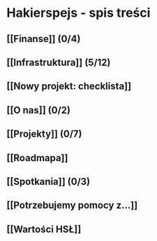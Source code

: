 Hakierspejs - spis treści
=========================

<!--

ls * | rg -v '^Home.md$' | sed -e 's/\.md$/]]/g' -e 's/^/## [[/g' | sort

-->

## [[Finanse]] (0/4)
## [[Infrastruktura]] (5/12)
## [[Nowy projekt: checklista]]
## [[O nas]] (0/2)
## [[Projekty]] (0/7)
## [[Roadmapa]]
## [[Spotkania]] (0/3)
## [[Potrzebujemy pomocy z...]]
## [[Wartości HSŁ]]